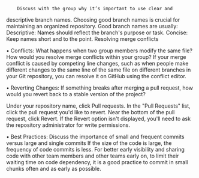 		Discuss with the group why it’s important to use clear and
descriptive branch names.
Choosing good branch names is crucial for maintaining an organized repository. 
Good branch names are usually: Descriptive: Names should reflect the branch's
 purpose or task.
 Concise: Keep names short and to the point.
 Resolving merge conflicts
 
• Conflicts: What happens when two group members modify the same file? How would you
resolve merge conflicts within your group?
If your merge conflict is caused by competing line changes, such as when people make
 different changes to the same line of the same file on different branches in your Git repository,
 you can resolve it on GitHub using the conflict editor.

 • Reverting Changes: If something breaks after merging a pull request, how would you
revert back to a stable version of the project?

 Under your repository name, click Pull requests. In the "Pull Requests" list,
  click the pull request you'd like to revert. Near the bottom of the pull request, click Revert.
  If the Revert option isn't displayed, you'll need to ask the repository 
  administrator for write permissions.

 • Best Practices: Discuss the importance of small and frequent commits versus large and
single commits
  If the size of the code is large, the frequency of code commits is less.
   For better early visibility and sharing code with other team members and other
    teams early on, to limit their waiting time on code dependency,
   it is a good practice to commit in small chunks often and as early as possible.
